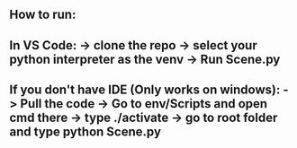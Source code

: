 How to run:
------------------------------------------------
In VS Code:
-> clone the repo
-> select your python interpreter as the venv
-> Run Scene.py
-------------------------------------------------
If you don't have IDE (Only works on windows):
-> Pull the code
-> Go to env/Scripts and open cmd there
-> type ./activate
-> go to root folder and type python Scene.py
-------------------------------------------------